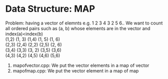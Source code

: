 # Data Structure: MAP 

Problem: having a vector of elemnts e.g. 1 2 3 4 3 2 5 6..  We want to count all ordered pairs such as (a, b) whose elements are in the vector and index(a)<index(b)  
(1,2) (1, 3) (1,4) (1, 5) (1, 6)  
(2,3) (2,4) (2,2) (2,5) (2, 6)  
(3,4) (3,3) (3, 2) (3,5) (3,6)  
(4,3) (4,2) (4,5) (4,6)
(5,6)
1. mapofvector.cpp: We put the vector elements in a map of  vector
2. mapofmap.cpp: We put the vector element in a map of map

  
